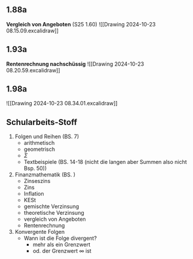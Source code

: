 ## 1.88a
**Vergleich von Angeboten** (S25 1.60)
![[Drawing 2024-10-23 08.15.09.excalidraw]]

## 1.93a
**Rentenrechnung nachschüssig**
![[Drawing 2024-10-23 08.20.59.excalidraw]]
## 1.98a
![[Drawing 2024-10-23 08.34.01.excalidraw]]

## Schularbeits-Stoff
1) Folgen und Reihen (BS. 7)
	- arithmetisch
	- geometrisch
	- $\Sigma$
	- Textbeispiele (BS. 14-18 (nicht die langen aber Summen also nicht Bsp. 50))
2) Finanzmathematik  (BS. )
	- Zinseszins
	- Zins
	- Inflation
	- KESt
	- gemischte Verzinsung
	- theoretische Verzinsung
	- vergleich von Angeboten
	- Rentenrechnung
3) Konvergente Folgen
	- Wann ist die Folge divergent?
		- mehr als ein Grenzwert 
		- od. der Grenzwert $\infty$ ist
	